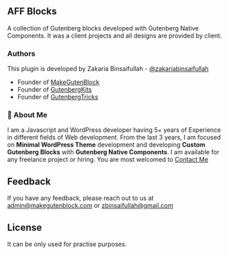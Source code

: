 ## AFF Blocks

A collection of Gutenberg blocks developed with Gutenberg Native Components. It was a client projects and all designs are provided by client.

### Authors

This plugin is developed by Zakaria Binsaifullah - [@zakariabinsaifullah](https://www.github.com/zakariabinsaifullah)

-   Founder of [MakeGutenBlock](https://makegutenblock.com)
-   Founder of [GutenbergKits](https://gutenbergkits.com)
-   Founder of [GutenbergTricks](https://gutenbergtricks.com)

### 🚀 About Me

I am a Javascript and WordPress developer having 5+ years of Experience in different fields of Web development. From
the last 3 years, I am focused on **Minimal WordPress Theme** development and developing **Custom Gutenberg Blocks** with **Gutenberg Native Components**.
I am available for any freelance project or hiring. You are most welcomed to [Contact Me](https://makegutenblock.com)

## Feedback

If you have any feedback, please reach out to us at admin@makegutenblock.com or zbinsaifullah@gmail.com

## License

It can be only used for practise purposes.
